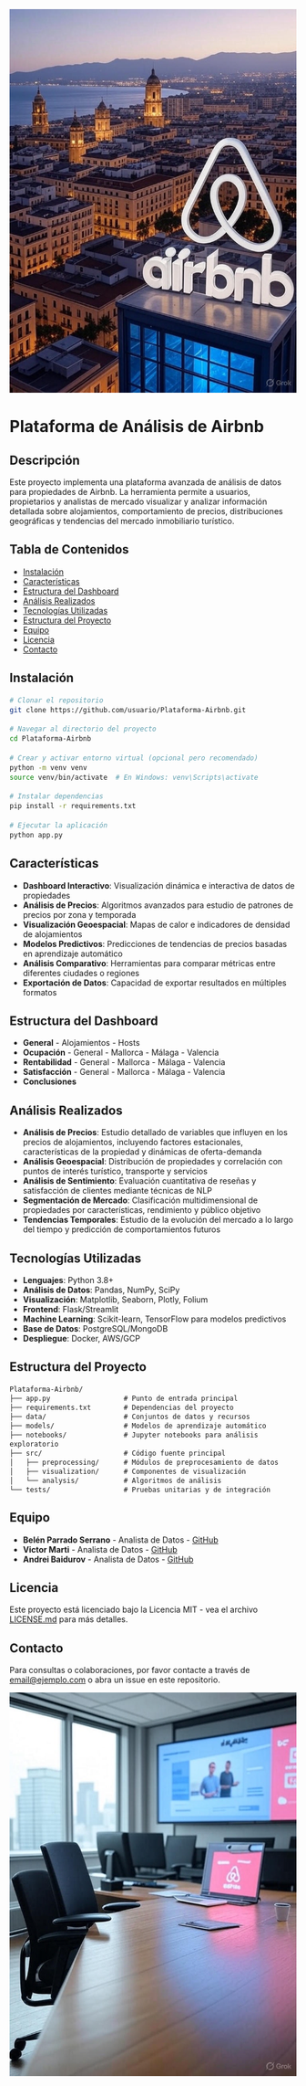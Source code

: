![Dashboard de análisis de Airbnb](image/Image%20(4).jpg)

# Plataforma de Análisis de Airbnb

## Descripción
Este proyecto implementa una plataforma avanzada de análisis de datos para propiedades de Airbnb. La herramienta permite a usuarios, propietarios y analistas de mercado visualizar y analizar información detallada sobre alojamientos, comportamiento de precios, distribuciones geográficas y tendencias del mercado inmobiliario turístico.

## Tabla de Contenidos
- [Instalación](#instalación)
- [Características](#características)
- [Estructura del Dashboard](#estructura-del-dashboard)
- [Análisis Realizados](#análisis-realizados)
- [Tecnologías Utilizadas](#tecnologías-utilizadas)
- [Estructura del Proyecto](#estructura-del-proyecto)
- [Equipo](#equipo)
- [Licencia](#licencia)
- [Contacto](#contacto)

## Instalación

```bash
# Clonar el repositorio
git clone https://github.com/usuario/Plataforma-Airbnb.git

# Navegar al directorio del proyecto
cd Plataforma-Airbnb

# Crear y activar entorno virtual (opcional pero recomendado)
python -m venv venv
source venv/bin/activate  # En Windows: venv\Scripts\activate

# Instalar dependencias
pip install -r requirements.txt

# Ejecutar la aplicación
python app.py
```

## Características

- **Dashboard Interactivo**: Visualización dinámica e interactiva de datos de propiedades
- **Análisis de Precios**: Algoritmos avanzados para estudio de patrones de precios por zona y temporada
- **Visualización Geoespacial**: Mapas de calor e indicadores de densidad de alojamientos
- **Modelos Predictivos**: Predicciones de tendencias de precios basadas en aprendizaje automático
- **Análisis Comparativo**: Herramientas para comparar métricas entre diferentes ciudades o regiones
- **Exportación de Datos**: Capacidad de exportar resultados en múltiples formatos

## Estructura del Dashboard

- **General**
        - Alojamientos
        - Hosts
- **Ocupación**
        - General
        - Mallorca
        - Málaga
        - Valencia
- **Rentabilidad**
        - General
        - Mallorca
        - Málaga
        - Valencia
- **Satisfacción**
        - General
        - Mallorca
        - Málaga
        - Valencia
- **Conclusiones**

## Análisis Realizados

- **Análisis de Precios**: Estudio detallado de variables que influyen en los precios de alojamientos, incluyendo factores estacionales, características de la propiedad y dinámicas de oferta-demanda
- **Análisis Geoespacial**: Distribución de propiedades y correlación con puntos de interés turístico, transporte y servicios
- **Análisis de Sentimiento**: Evaluación cuantitativa de reseñas y satisfacción de clientes mediante técnicas de NLP
- **Segmentación de Mercado**: Clasificación multidimensional de propiedades por características, rendimiento y público objetivo
- **Tendencias Temporales**: Estudio de la evolución del mercado a lo largo del tiempo y predicción de comportamientos futuros

## Tecnologías Utilizadas

- **Lenguajes**: Python 3.8+
- **Análisis de Datos**: Pandas, NumPy, SciPy
- **Visualización**: Matplotlib, Seaborn, Plotly, Folium
- **Frontend**: Flask/Streamlit
- **Machine Learning**: Scikit-learn, TensorFlow para modelos predictivos
- **Base de Datos**: PostgreSQL/MongoDB
- **Despliegue**: Docker, AWS/GCP

## Estructura del Proyecto

```
Plataforma-Airbnb/
├── app.py                  # Punto de entrada principal
├── requirements.txt        # Dependencias del proyecto
├── data/                   # Conjuntos de datos y recursos
├── models/                 # Modelos de aprendizaje automático
├── notebooks/              # Jupyter notebooks para análisis exploratorio
├── src/                    # Código fuente principal
│   ├── preprocessing/      # Módulos de preprocesamiento de datos
│   ├── visualization/      # Componentes de visualización
│   └── analysis/           # Algoritmos de análisis
└── tests/                  # Pruebas unitarias y de integración
```

## Equipo

- **Belén Parrado Serrano** - Analista de Datos - [GitHub](https://github.com/usuario)
- **Victor Marti** - Analista de Datos - [GitHub](https://github.com/usuario)
- **Andrei Baidurov** - Analista de Datos - [GitHub](https://github.com/usuario)

## Licencia

Este proyecto está licenciado bajo la Licencia MIT - vea el archivo [LICENSE.md](LICENSE.md) para más detalles.

## Contacto

Para consultas o colaboraciones, por favor contacte a través de [email@ejemplo.com](mailto:email@ejemplo.com) o abra un issue en este repositorio.

![Visualización de datos de propiedades](image/Image%20(5).jpg)

